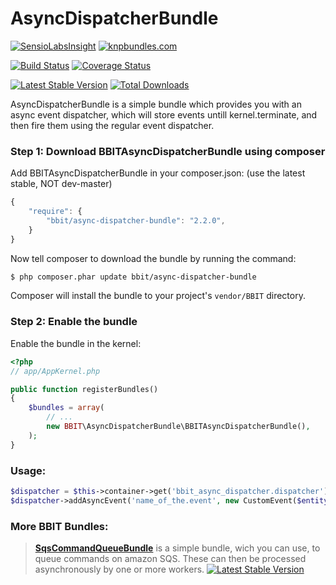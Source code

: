 AsyncDispatcherBundle
=====================

[![SensioLabsInsight](https://insight.sensiolabs.com/projects/ac7bf46c-aa2a-4100-bcf0-c3bad08cc713/small.png)](https://insight.sensiolabs.com/projects/ac7bf46c-aa2a-4100-bcf0-c3bad08cc713)
[![knpbundles.com](http://knpbundles.com/BranchBit/AsyncDispatcherBundle/badge-short)](http://knpbundles.com/BranchBit/AsyncDispatcherBundle)


[![Build Status](https://travis-ci.org/BranchBit/AsyncDispatcherBundle.svg?branch=master)](https://travis-ci.org/BranchBit/AsyncDispatcherBundle)
[![Coverage Status](https://coveralls.io/repos/BranchBit/AsyncDispatcherBundle/badge.png?branch=master)](https://coveralls.io/r/BranchBit/AsyncDispatcherBundle?branch=master)

[![Latest Stable Version](https://poser.pugx.org/bbit/async-dispatcher-bundle/v/stable.png)](https://packagist.org/packages/bbit/async-dispatcher-bundle)
[![Total Downloads](https://poser.pugx.org/bbit/async-dispatcher-bundle/downloads.png)](https://packagist.org/packages/bbit/async-dispatcher-bundle)


AsyncDispatcherBundle is a simple bundle which provides you with an async event dispatcher, which will store events untill kernel.terminate, and then fire them using the regular event dispatcher.


### Step 1: Download BBITAsyncDispatcherBundle using composer

Add BBITAsyncDispatcherBundle in your composer.json: (use the latest stable, NOT dev-master)

```js
{
    "require": {
        "bbit/async-dispatcher-bundle": "2.2.0",
    }
}
```

Now tell composer to download the bundle by running the command:

``` bash
$ php composer.phar update bbit/async-dispatcher-bundle
```

Composer will install the bundle to your project's `vendor/BBIT` directory.

### Step 2: Enable the bundle

Enable the bundle in the kernel:

``` php
<?php
// app/AppKernel.php

public function registerBundles()
{
    $bundles = array(
        // ...
        new BBIT\AsyncDispatcherBundle\BBITAsyncDispatcherBundle(),
    );
}
```


### Usage:

``` php
$dispatcher = $this->container->get('bbit_async_dispatcher.dispatcher'); // get dispatcher service
$dispatcher->addAsyncEvent('name_of_the.event', new CustomEvent($entity));
```






### More BBIT Bundles: 
>[**SqsCommandQueueBundle**][sqsbundle] is a simple bundle, wich you can use, to queue commands on amazon SQS. These can then be processed asynchronously by one or more workers.  [![Latest Stable Version](https://poser.pugx.org/bbit/sqs-command-queue-bundle/v/stable.png)](https://packagist.org/packages/bbit/sqs-command-queue-bundle)

[sqsbundle]: <http://branchbit.github.io/SqsCommandQueueBundle/>
